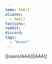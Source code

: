 ```yaml
---
name: AAA]]
aliases:
  - AAA]]
factions: 
reddit: 
discord: 
tags:
  - "#user"
---
```

[[users/AAA]]|AAA]]